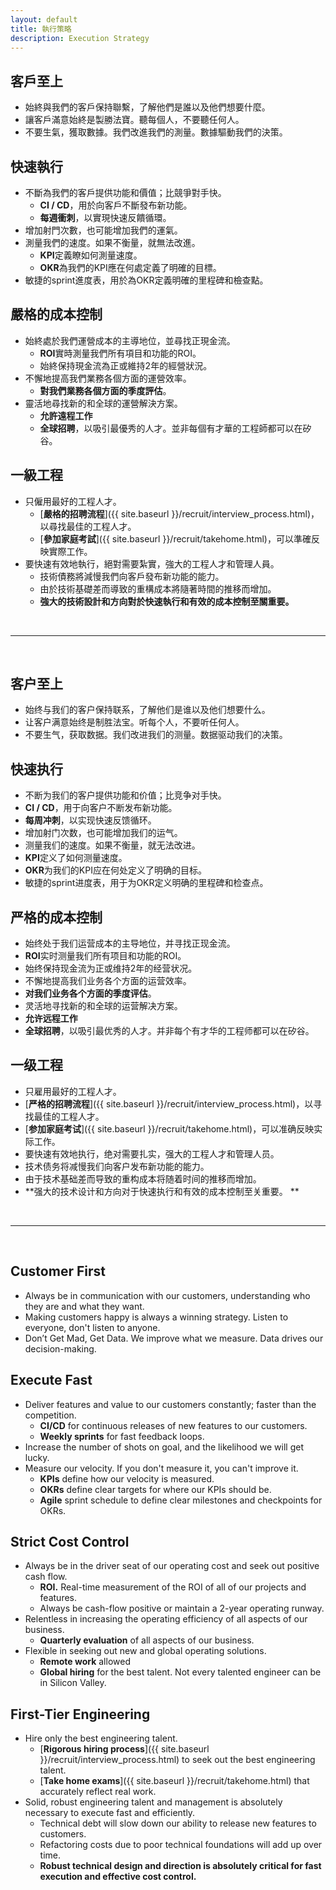 ```yaml
---
layout: default
title: 執行策略
description: Execution Strategy
---
```


## 客戶至上
* 始終與我們的客戶保持聯繫，了解他們是誰以及他們想要什麼。
* 讓客戶滿意始終是製勝法寶。聽每個人，不要聽任何人。
* 不要生氣，獲取數據。我們改進我們的測量。數據驅動我們的決策。

## 快速執行
* 不斷為我們的客戶提供功能和價值；比競爭對手快。
	* **CI / CD**，用於向客戶不斷發布新功能。
	* **每週衝刺**，以實現快速反饋循環。
* 增加射門次數，也可能增加我們的運氣。
* 測量我們的速度。如果不衡量，就無法改進。
	* **KPI**定義瞭如何測量速度。
	* **OKR**為我們的KPI應在何處定義了明確的目標。
* 敏捷的sprint進度表，用於為OKR定義明確的里程碑和檢查點。


## 嚴格的成本控制
* 始終處於我們運營成本的主導地位，並尋找正現金流。
	* **ROI**實時測量我們所有項目和功能的ROI。
	* 始終保持現金流為正或維持2年的經營狀況。
* 不懈地提高我們業務各個方面的運營效率。
	* **對我們業務各個方面的季度評估**。
* 靈活地尋找新的和全球的運營解決方案。
	* **允許遠程工作**
	* **全球招聘**，以吸引最優秀的人才。並非每個有才華的工程師都可以在矽谷。

## 一級工程
* 只僱用最好的工程人才。
	* [**嚴格的招聘流程**]({{ site.baseurl }}/recruit/interview_process.html)，以尋找最佳的工程人才。
	* [**參加家庭考試**]({{ site.baseurl }}/recruit/takehome.html)，可以準確反映實際工作。
* 要快速有效地執行，絕對需要紮實，強大的工程人才和管理人員。
	* 技術債務將減慢我們向客戶發布新功能的能力。
	* 由於技術基礎差而導致的重構成本將隨著時間的推移而增加。
	* **強大的技術設計和方向對於快速執行和有效的成本控制至關重要。**

<br>

---

<br>

## 客户至上
* 始终与我们的客户保持联系，了解他们是谁以及他们想要什么。
* 让客户满意始终是制胜法宝。听每个人，不要听任何人。
* 不要生气，获取数据。我们改进我们的测量。数据驱动我们的决策。

## 快速执行
* 不断为我们的客户提供功能和价值；比竞争对手快。
* **CI / CD**，用于向客户不断发布新功能。
* **每周冲刺**，以实现快速反馈循环。
* 增加射门次数，也可能增加我们的运气。
* 测量我们的速度。如果不衡量，就无法改进。
* **KPI**定义了如何测量速度。
* **OKR**为我们的KPI应在何处定义了明确的目标。
* 敏捷的sprint进度表，用于为OKR定义明确的里程碑和检查点。


## 严格的成本控制
* 始终处于我们运营成本的主导地位，并寻找正现金流。
* **ROI**实时测量我们所有项目和功能的ROI。
* 始终保持现金流为正或维持2年的经营状况。
* 不懈地提高我们业务各个方面的运营效率。
* **对我们业务各个方面的季度评估**。
* 灵活地寻找新的和全球的运营解决方案。
* **允许远程工作**
* **全球招聘**，以吸引最优秀的人才。并非每个有才华的工程师都可以在矽谷。

## 一级工程
* 只雇用最好的工程人才。
* [**严格的招聘流程**]({{ site.baseurl }}/recruit/interview_process.html)，以寻找最佳的工程人才。
* [**参加家庭考试**]({{ site.baseurl }}/recruit/takehome.html)，可以准确反映实际工作。
* 要快速有效地执行，绝对需要扎实，强大的工程人才和管理人员。
* 技术债务将减慢我们向客户发布新功能的能力。
* 由于技术基础差而导致的重构成本将随着时间的推移而增加。
* **强大的技术设计和方向对于快速执行和有效的成本控制至关重要。 **

<br>

---

<br>

## Customer First
* Always be in communication with our customers, understanding who they are and what they want. 
* Making customers happy is always a winning strategy. Listen to everyone, don't listen to anyone.
* Don’t Get Mad, Get Data. We improve what we measure. Data drives our decision-making.

## Execute Fast
* Deliver features and value to our customers constantly; faster than the competition.
	* **CI/CD** for continuous releases of new features to our customers.
	* **Weekly sprints** for fast feedback loops.
* Increase the number of shots on goal, and the likelihood we will get lucky.
* Measure our velocity. If you don't measure it, you can't improve it.
	* **KPIs** define how our velocity is measured.
	* **OKRs** define clear targets for where our KPIs should be.
	* **Agile** sprint schedule to define clear milestones and checkpoints for OKRs.

## Strict Cost Control
* Always be in the driver seat of our operating cost and seek out positive cash flow.
	* **ROI.** Real-time measurement of the ROI of all of our projects and features.
	* Always be cash-flow positive or maintain a 2-year operating runway.
* Relentless in increasing the operating efficiency of all aspects of our business.
	* **Quarterly evaluation** of all aspects of our business.
* Flexible in seeking out new and global operating solutions.
	* **Remote work** allowed
	* **Global hiring** for the best talent. Not every talented engineer can be in Silicon Valley.

## First-Tier Engineering
* Hire only the best engineering talent.
	* [**Rigorous hiring process**]({{ site.baseurl }}/recruit/interview_process.html) to seek out the best engineering talent.
	* [**Take home exams**]({{ site.baseurl }}/recruit/takehome.html) that accurately reflect real work.
* Solid, robust engineering talent and management is absolutely necessary to execute fast and efficiently.
	* Technical debt will slow down our ability to release new features to customers.
	* Refactoring costs due to poor technical foundations will add up over time.
	* **Robust technical design and direction is absolutely critical for fast execution and effective cost control.**
